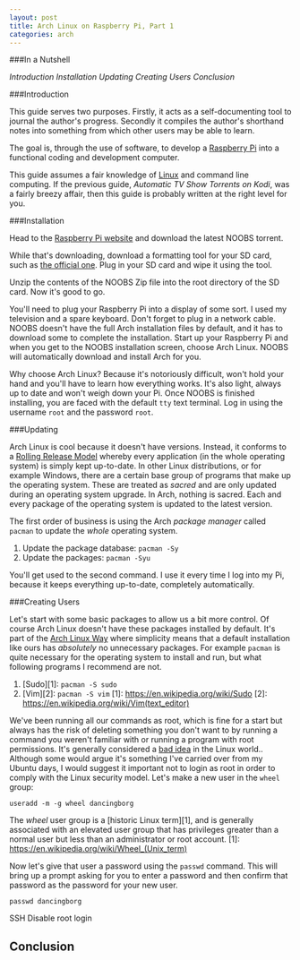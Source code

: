 ```yaml
---
layout: post
title: Arch Linux on Raspberry Pi, Part 1
categories: arch
---
```


###In a Nutshell

_Introduction_
_Installation_
_Updating_
_Creating Users_
_Conclusion_

###Introduction

This guide serves two purposes. Firstly, it acts as a self-documenting tool to journal the author's progress. Secondly it compiles the author's shorthand notes into something from which other users may be able to learn.

The goal is, through the use of software, to develop a [Raspberry Pi](http://www.raspberrypi.org/) into a functional coding and development computer.

This guide assumes a fair knowledge of [Linux](http://en.wikipedia.org/wiki/Linux) and command line computing. If the previous guide, _Automatic TV Show Torrents on Kodi_, was a fairly breezy affair, then this guide is probably written at the right level for you.

###Installation

Head to the [Raspberry Pi website](http://www.raspberrypi.org/downloads/) and download the latest NOOBS torrent.

While that's downloading, download a formatting tool for your SD card, such as [the official one](https://www.sdcard.org/downloads/formatter_4/). Plug in your SD card and wipe it using the tool.

Unzip the contents of the NOOBS Zip file into the root directory of the SD card. Now it's good to go.

You'll need to plug your Raspberry Pi into a display of some sort. I used my television and a spare keyboard. Don't forget to plug in a network cable. NOOBS doesn't have the full Arch installation files by default, and it has to download some to complete the installation. Start up your Raspberry Pi and when you get to the NOOBS installation screen, choose Arch Linux. NOOBS will automatically download and install Arch for you.

Why choose Arch Linux? Because it's notoriously difficult, won't hold your hand and you'll have to learn how everything works. It's also light, always up to date and won't weigh down your Pi. Once NOOBS is finished installing, you are faced with the default `tty` text terminal. Log in using the username `root` and the password `root`.

###Updating

Arch Linux is cool because it doesn't have versions. Instead, it conforms to a [Rolling Release Model](http://en.wikipedia.org/wiki/Rolling_release) whereby every application (in the whole operating system) is simply kept up-to-date. In other Linux distributions, or for example Windows, there are a certain base group of programs that make up the operating system. These are treated as _sacred_ and are only updated during an operating system upgrade. In Arch, nothing is sacred. Each and every package of the operating system is updated to the latest version.

The first order of business is using the Arch _package manager_ called `pacman` to update the _whole_ operating system.

1.  Update the package database: `pacman -Sy`
2.  Update the packages: `pacman -Syu`

You'll get used to the second command. I use it every time I log into my Pi, because it keeps everything up-to-date, completely automatically.

###Creating Users

Let's start with some basic packages to allow us a bit more control. Of course Arch Linux doesn't have these packages installed by default. It's part of the [Arch Linux Way](https://wiki.archlinux.org/index.php/Arch_Linux) where simplicity means that a default installation like ours has _absolutely_ no unnecessary packages. For example `pacman` is quite necessary for the operating system to install and run, but what following programs I recommend are not.

1.  [Sudo][1]: `pacman -S sudo`
2.  [Vim][2]: `pacman -S vim`
  [1]: https://en.wikipedia.org/wiki/Sudo
  [2]: https://en.wikipedia.org/wiki/Vim(text_editor)

We've been running all our commands as root, which is fine for a start but always has the risk of deleting something you don't want to by running a command you weren't familiar with or running a program with root permissions. It's generally considered a [bad idea](http://askubuntu.com/questions/16178/why-is-it-bad-to-login-as-root) in the Linux world.. Although some would argue it's something I've carried over from my Ubuntu days, I would suggest it important not to login as root in order to comply with the Linux security model. Let's make a new user in the `wheel` group:

`useradd -m -g wheel dancingborg`

The _wheel_ user group is a [historic Linux term][1], and is generally associated with an elevated user group that has privileges greater than a normal user but less than an administrator or root account.
  [1]:  https://en.wikipedia.org/wiki/Wheel_(Unix_term)

Now let's give that user a password using the `passwd` command. This will bring up a prompt asking for you to enter a password and then confirm that password as the password for your new user.

`passwd dancingborg`

SSH
Disable root login

## Conclusion
